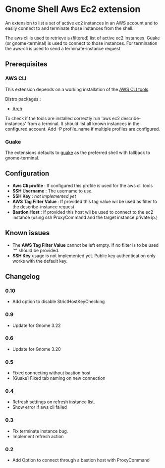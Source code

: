 # Gnome Shell Aws Ec2 extension 
An extension to list a set of active ec2 instances in an AWS account and to easily connect to and terminate those instances from the shell.

The aws cli is used to retrieve a (filtered) list of active ec2 instances. Guake (or gnome-terminal) is used to connect to those instances. For termination the aws-cli is used to send a terminate-instance request

## Prerequisites

### AWS CLI
This extension depends on a working installation of the [AWS CLI tools](https://aws.amazon.com/cli/). 

Distro packages :

* [Arch](https://aur.archlinux.org/packages/aws-cli)

To check if the tools are installed correctly run 'aws ec2 describe-instances' from a terminal. It should list all known instances in the configured account. Add -P profile_name if  multiple profiles are configured.
### Guake
The extensions defaults to [guake](https://github.com/Guake/guake) as the preferred shell with fallback to gnome-terminal.

## Configuration

- **Aws Cli profile** : If configured this profile is used for the aws cli tools 
- **SSH Username**  : The username to use.
- **SSH Key**  : *not implemented yet*
- **AWS Tag Filter Value** : If provided this tag value wil be used as filter to the describe-instance request
- **Bastion Host** : If provided this host wil be used to connect to the ec2 instance (using ssh ProxyCommand and the target instance private ip.)


## Known issues

* The **AWS Tag Filter Value** cannot be left empty. If no filter is to be used '*' should be provided. 
* **SSH Key** usage is not implemented yet. Public key authentication only works with the default key.

## Changelog
### 0.10
 * Add option to disable StrictHostKeyChecking

### 0.9
 * Update for Gnome 3.22

### 0.6
 * Update for Gnome 3.20

### 0.5 
 * Fixed connecting without bastion host
 * [Guake] Fixed tab naming on new connection
 
### 0.4 
* Refresh settings on refresh instance list. 
* Show error if aws cli failed

### 0.3 
* Fix terminate instance bug. 
* Implement refresh action
 
### 0.2 
 * Add Option to connect through a bastion host with ProxyCommand


